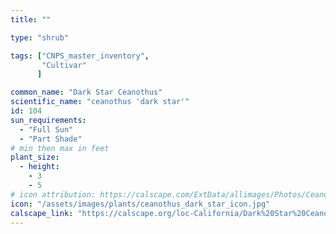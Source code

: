 ```yaml
---
title: ""

type: "shrub"

tags: ["CNPS_master_inventory",
       "Cultivar"
      ]

common_name: "Dark Star Ceanothus"
scientific_name: "ceanothus 'dark star'"
id: 104
sun_requirements:
  - "Full Sun"
  - "Part Shade"
# min then max in feet
plant_size:
  - height: 
    - 3
    - 5
# icon attribution: https://calscape.com/ExtData/allimages/Photos/Ceanothus_Dark_Star_image_5.jpg 
icon: "/assets/images/plants/ceanothus_dark_star_icon.jpg" 
calscape_link: "https://calscape.org/loc-California/Dark%20Star%20Ceanothus%20(Ceanothus%20'Dark%20Star')"
---
```



